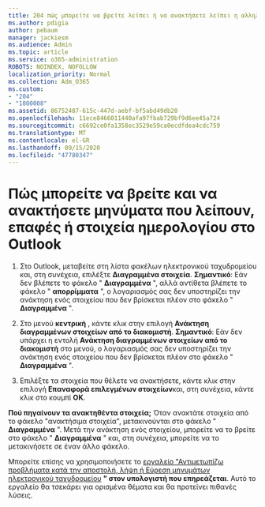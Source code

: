 ```yaml
---
title: 204 πώς μπορείτε να βρείτε λείπει ή να ανακτήσετε λείπει η αλληλογραφία του Outlook, το ημερολόγιο ή οι επαφές
ms.author: pdigia
author: pebaum
manager: jackiesm
ms.audience: Admin
ms.topic: article
ms.service: o365-administration
ROBOTS: NOINDEX, NOFOLLOW
localization_priority: Normal
ms.collection: Adm_O365
ms.custom:
- "204"
- "1800008"
ms.assetid: 86752487-615c-447d-aebf-bf5abd49db20
ms.openlocfilehash: 11ece8466011440afa97fbab729bf9d6ee45a724
ms.sourcegitcommit: c6692ce0fa1358ec3529e59ca0ecdfdea4cdc759
ms.translationtype: MT
ms.contentlocale: el-GR
ms.lasthandoff: 09/15/2020
ms.locfileid: "47780347"
---
```

# <a name="how-to-find-and-recover-missing-messages-contacts-or-calendar-items-in-outlook"></a>Πώς μπορείτε να βρείτε και να ανακτήσετε μηνύματα που λείπουν, επαφές ή στοιχεία ημερολογίου στο Outlook

1. Στο Outlook, μεταβείτε στη λίστα φακέλων ηλεκτρονικού ταχυδρομείου και, στη συνέχεια, επιλέξτε **Διαγραμμένα στοιχεία**. **Σημαντικό**: Εάν δεν βλέπετε το φάκελο " **Διαγραμμένα** ", αλλά αντίθετα βλέπετε το φάκελο " **απορρίμματα** ", ο λογαριασμός σας δεν υποστηρίζει την ανάκτηση ενός στοιχείου που δεν βρίσκεται πλέον στο φάκελο " **Διαγραμμένα** ".

2. Στο μενού **κεντρική** , κάντε κλικ στην επιλογή **Ανάκτηση διαγραμμένων στοιχείων από το διακομιστή**. **Σημαντικό**: Εάν δεν υπάρχει η εντολή **Ανάκτηση διαγραμμένων στοιχείων από το διακομιστή** στο μενού, ο λογαριασμός σας δεν υποστηρίζει την ανάκτηση ενός στοιχείου που δεν βρίσκεται πλέον στο φάκελο " **Διαγραμμένα** ".

3. Επιλέξτε τα στοιχεία που θέλετε να ανακτήσετε, κάντε κλικ στην επιλογή **Επαναφορά επιλεγμένων στοιχείων**και, στη συνέχεια, κάντε κλικ στο κουμπί **OK**.

**Πού πηγαίνουν τα ανακτηθέντα στοιχεία;** Όταν ανακτάτε στοιχεία από το φάκελο "ανακτήσιμα στοιχεία", μετακινούνται στο φάκελο " **Διαγραμμένα** ". Μετά την ανάκτηση ενός στοιχείου, μπορείτε να το βρείτε στο φάκελο " **Διαγραμμένα** " και, στη συνέχεια, μπορείτε να το μετακινήσετε σε έναν άλλο φάκελο.

Μπορείτε επίσης να χρησιμοποιήσετε το [εργαλείο "Αντιμετωπίζω προβλήματα κατά την αποστολή, λήψη ή Εύρεση μηνυμάτων ηλεκτρονικού ταχυδρομείου](https://aka.ms/SaRA-OutlookSendReceive) **" στον υπολογιστή που επηρεάζεται**. Αυτό το εργαλείο θα τσεκάρει για ορισμένα θέματα και θα προτείνει πιθανές λύσεις.
